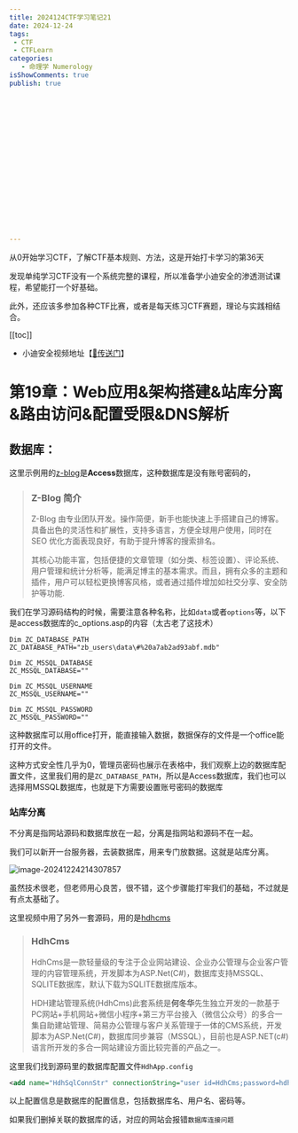 ```yaml
---
title: 2024124CTF学习笔记21
date: 2024-12-24
tags:
 - CTF
 - CTFLearn
categories:
   - 命理学 Numerology
isShowComments: true
publish: true



















---
```


<Boxx/>

从0开始学习CTF，了解CTF基本规则、方法，这是开始打卡学习的第36天

发现单纯学习CTF没有一个系统完整的课程，所以准备学小迪安全的渗透测试课程，希望能打一个好基础。

此外，还应该多参加各种CTF比赛，或者是每天练习CTF赛题，理论与实践相结合。

[[toc]]

- 小迪安全视频地址【[🔗传送门]([https://www.bilibili.com/video/BV123yAYMEwb/)】

<!-- more -->

# 第19章：Web应用&架构搭建&站库分离&路由访问&配置受限&DNS解析

## 数据库：

这里示例用的[z-blog](https://www.zblogcn.com/)是**Access**数据库，这种数据库是没有账号密码的，

> ### Z-Blog 简介
>
> Z-Blog 由专业团队开发。操作简便，新手也能快速上手搭建自己的博客。具备出色的灵活性和扩展性，支持多语言，方便全球用户使用，同时在 SEO 优化方面表现良好，有助于提升博客的搜索排名。
>
> 其核心功能丰富，包括便捷的文章管理（如分类、标签设置）、评论系统、用户管理和统计分析等，能满足博主的基本需求。而且，拥有众多的主题和插件，用户可以轻松更换博客风格，或者通过插件增加如社交分享、安全防护等功能.

我们在学习源码结构的时候，需要注意各种名称，比如`data`或者`options`等，以下是access数据库的c_options.asp的内容（太古老了这技术）

```
Dim ZC_DATABASE_PATH
ZC_DATABASE_PATH="zb_users\data\#%20a7ab2ad93abf.mdb" 

Dim ZC_MSSQL_DATABASE 
ZC_MSSQL_DATABASE="" 

Dim ZC_MSSQL_USERNAME 
ZC_MSSQL_USERNAME=""

Dim ZC_MSSQL_PASSWORD
ZC_MSSQL_PASSWORD=""
```

这种数据库可以用office打开，能直接输入数据，数据保存的文件是一个office能打开的文件。

这种方式安全性几乎为0，管理员密码也展示在表格中，我们观察上边的数据库配置文件，这里我们用的是`ZC_DATABASE_PATH`，所以是Access数据库，我们也可以选择用MSSQL数据库，也就是下方需要设置账号密码的数据库



### 站库分离

不分离是指网站源码和数据库放在一起，分离是指网站和源码不在一起。

我们可以新开一台服务器，去装数据库，用来专门放数据。这就是站库分离。

![image-20241224214307857](/img/ctfLearn/image-20241224214307857.png)

虽然技术很老，但老师用心良苦，很不错，这个步骤能打牢我们的基础，不过就是有点太基础了。

这里视频中用了另外一套源码，用的是[hdhcms](http://hdhcms.com/default.aspx/dej14)

> ### HdhCms
>
> HdhCms是一款轻量级的专注于企业网站建设、企业办公管理与企业客户管理的内容管理系统，开发脚本为ASP.Net(C#)，数据库支持MSSQL、SQLITE数据库，默认下载为SQLITE数据库版本。
>
> HDH建站管理系统(HdhCms)此套系统是**何冬华**先生独立开发的一款基于PC网站+手机网站+微信小程序+第三方平台接入（微信公众号）的多合一集自助建站管理、简易办公管理与客户关系管理于一体的CMS系统，开发脚本为ASP.Net(C#)，数据库同步兼容（MSSQL），目前也是ASP.NET(c#)语言所开发的多合一网站建设方面比较完善的产品之一。

这里我们找到源码里的数据库配置文件`HdhApp.config`

```xml
<add name="HdhSqlConnStr" connectionString="user id=HdhCms;password=hdhcms123456;initial catalog=Hywzxt;data source=localhost"/>
```

以上配置信息是数据库的配置信息，包括数据库名、用户名、密码等。

如果我们删掉关联的数据库的话，对应的网站会报错`数据库连接问题`

